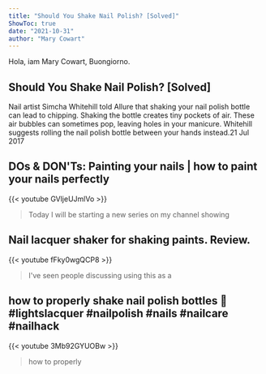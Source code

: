 ```yaml
---
title: "Should You Shake Nail Polish? [Solved]"
ShowToc: true 
date: "2021-10-31"
author: "Mary Cowart" 
---
```


Hola, iam Mary Cowart, Buongiorno.
## Should You Shake Nail Polish? [Solved]
 Nail artist Simcha Whitehill told Allure that shaking your nail polish bottle can lead to chipping. Shaking the bottle creates tiny pockets of air. These air bubbles can sometimes pop, leaving holes in your manicure. Whitehill suggests rolling the nail polish bottle between your hands instead.21 Jul 2017

## DOs & DON'Ts: Painting your nails | how to paint your nails perfectly
{{< youtube GVljeUJmlVo >}}
>Today I will be starting a new series on my channel showing 

## Nail lacquer shaker for shaking paints. Review.
{{< youtube fFky0wgQCP8 >}}
>I've seen people discussing using this as a 

## how to properly shake nail polish bottles 💅 #lightslacquer #nailpolish #nails #nailcare #nailhack
{{< youtube 3Mb92GYUOBw >}}
>how to properly 

